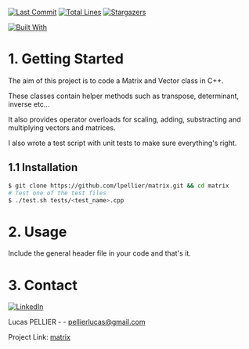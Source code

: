 [![Last Commit][last-commit]][project-url]
[![Total Lines][total-lines]][project-url]
[![Stargazers][stars-shield]][stars-url]

[![Built With][built-with-C++]][project-url]

# 1. Getting Started
The aim of this project is to code a Matrix and Vector class in C++. 

These classes contain helper methods such as transpose, determinant, inverse etc... 

It also provides operator overloads for scaling, adding, substracting and multiplying vectors and matrices.

I also wrote a test script with unit tests to make sure everything's right.

## 1.1 Installation
```bash
$ git clone https://github.com/lpellier/matrix.git && cd matrix
# Test one of the test files
$ ./test.sh tests/<test_name>.cpp
```

# 2. Usage

Include the general header file in your code and that's it.

# 3. Contact

[![LinkedIn][linkedin-shield]][linkedin-url]

Lucas PELLIER - - pellierlucas@gmail.com

Project Link: [matrix](https://github.com/lpellier/matrix)

[built-with-C++]: https://img.shields.io/badge/built%20with-C++-green

[project-url]: https://github.com/lpellier/matrix

[total-lines]: https://img.shields.io/tokei/lines/github/lpellier/matrix
[last-commit]: https://img.shields.io/github/last-commit/lpellier/matrix?style=flat

[stars-shield]: https://img.shields.io/github/stars/lpellier/matrix.svg?style=flat
[stars-url]: https://github.com/lpellier/matrix/stargazers
[linkedin-shield]: https://img.shields.io/badge/-LinkedIn-black.svg?flat&logo=linkedin&colorB=555
[linkedin-url]: https://linkedin.com/in/linkedin_username
[product-screenshot]: images/screenshot.png
[React.js]: https://img.shields.io/badge/React-20232A?style=for-the-badge&logo=react&logoColor=61DAFB
[React-url]: https://reactjs.org/ 